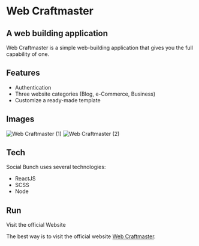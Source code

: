 # Web Craftmaster
## A web building application


Web Craftmaster is a  simple web-building application that gives you the full capability of one.


## Features
- Authentication
- Three website categories (Blog, e-Commerce, Business)  
- Customize a ready-made template

## Images

![Web Craftmaster (1)](https://user-images.githubusercontent.com/33573587/123635358-f99f7800-d7f1-11eb-9b0e-43e7d60c3ddf.png)
![Web Craftmaster (2)](https://user-images.githubusercontent.com/33573587/123635355-f906e180-d7f1-11eb-9a4b-20043161fbc0.png)

## Tech

Social Bunch uses several technologies:

- ReactJS
- SCSS
- Node


## Run

Visit the official Website

The best way is to visit the official website [Web Craftmaster](https://web-craftmaster.netlify.app/).

